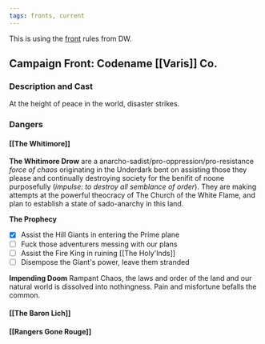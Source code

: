 ```yaml
---
tags: fronts, current
---
```

This is using the [front](https://www.dungeonworldsrd.com/gamemastering/fronts/) rules from DW.

## Campaign Front: Codename [[Varis]] Co.
### Description and Cast

At the height of peace in the world, disaster strikes. 

### Dangers
#### [[The Whitimore]]

**The Whitimore Drow** are a anarcho-sadist/pro-oppression/pro-resistance *force of chaos* originating in the Underdark bent on assisting those they please and continually destroying society for the benifit of noone purposefully (*impulse: to destroy all semblance of order*). They are making attempts at the powerful theocracy of The Church of the White Flame, and plan to establish a state of sado-anarchy in this land.

**The Prophecy**
- [x] Assist the Hill Giants in entering the Prime plane
- [ ] Fuck those adventurers messing with our plans
- [ ] Assist the Fire King in ruining [[The Holy'lnds]]
- [ ] Disempose the Giant's power, leave them stranded

**Impending Doom**
Rampant Chaos, the laws and order of  the land and our natural world is dissolved into nothingness. Pain and misfortune befalls the common.

#### [[The Baron Lich]]

#### [[Rangers Gone Rouge]]
